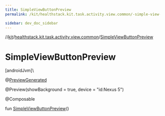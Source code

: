 ```yaml
---
title: SimpleViewButtonPreview
permalink: /kit/healthstack.kit.task.activity.view.common/-simple-view-button-preview.html

sidebar: dev_doc_sidebar
---
```

//[kit](../../index.html)/[healthstack.kit.task.activity.view.common](index.html)/[SimpleViewButtonPreview](-simple-view-button-preview.html)



# SimpleViewButtonPreview



[androidJvm]\




@[PreviewGenerated](../healthstack.kit.annotation/-preview-generated/index.html)



@Preview(showBackground = true, device = &quot;id:Nexus 5&quot;)



@Composable



fun [SimpleViewButtonPreview](-simple-view-button-preview.html)()





